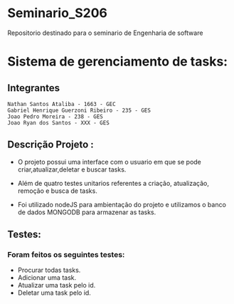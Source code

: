 # Seminario_S206
Repositorio destinado para o seminario de Engenharia de software

# Sistema de gerenciamento de tasks:

## Integrantes 
    Nathan Santos Ataliba - 1663 - GEC
    Gabriel Henrique Guerzoni Ribeiro - 235 - GES
    Joao Pedro Moreira - 238 - GES
    Joao Ryan dos Santos - XXX - GES
    
## Descrição Projeto : 

- O projeto possui uma interface com o usuario em que se pode criar,atualizar,deletar e buscar tasks.

- Além de quatro testes unitarios referentes a criação, atualização, remoção e busca de tasks.

- Foi utilizado nodeJS para ambientação do projeto e utilizamos o banco de dados MONGODB para armazenar as tasks.

## Testes:
### Foram feitos os seguintes testes:
- Procurar todas tasks.
- Adicionar uma task.
- Atualizar uma task pelo id.
- Deletar uma task pelo id.
